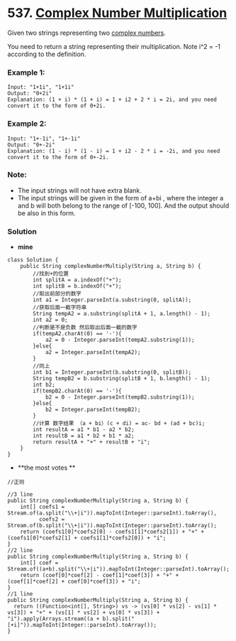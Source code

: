 # 537. [Complex Number Multiplication](https://leetcode.com/problems/complex-number-multiplication/description/)

Given two strings representing two [complex numbers](https://en.wikipedia.org/wiki/Complex_number).

You need to return a string representing their multiplication. Note i^2 = -1 according to the definition.

### Example 1:
    Input: "1+1i", "1+1i"
    Output: "0+2i"
    Explanation: (1 + i) * (1 + i) = 1 + i2 + 2 * i = 2i, and you need convert it to the form of 0+2i.
    
### Example 2: 
    Input: "1+-1i", "1+-1i"
    Output: "0+-2i"
    Explanation: (1 - i) * (1 - i) = 1 + i2 - 2 * i = -2i, and you need convert it to the form of 0+-2i.

### Note:
* The input strings will not have extra blank.
* The input strings will be given in the form of a+bi  , where the integer a and b will both belong to the range of [-100, 100]. And the output should be also in this form.

### Solution
* **mine**
```
class Solution {
    public String complexNumberMultiply(String a, String b) {
        //找到+的位置
        int splitA = a.indexOf("+");
        int splitB = b.indexOf("+");
        //取出前部分的数字
        int a1 = Integer.parseInt(a.substring(0, splitA));
        //获取后面一截字符串
        String tempA2 = a.substring(splitA + 1, a.length() - 1);
        int a2 = 0;
        //判断是不是负数 然后取出后面一截的数字
        if(tempA2.charAt(0) == '-'){
            a2 = 0 - Integer.parseInt(tempA2.substring(1));
        }else{
            a2 = Integer.parseInt(tempA2);     
        }
        //同上
        int b1 = Integer.parseInt(b.substring(0, splitB));
        String tempB2 = b.substring(splitB + 1, b.length() - 1);
        int b2;
        if(tempB2.charAt(0) == '-'){
            b2 = 0 - Integer.parseInt(tempB2.substring(1));
        }else{
            b2 = Integer.parseInt(tempB2);     
        }
        //计算 数字结果 （a + bi）(c + di) = ac- bd + (ad + bc)i;
        int resultA = a1 * b1 - a2 * b2;
        int resultB = a1 * b2 + b1 * a2;
        return resultA + "+" + resultB + "i";
    }
}
```
* **the most votes **
```
//正则

//3 line
public String complexNumberMultiply(String a, String b) {
    int[] coefs1 = Stream.of(a.split("\\+|i")).mapToInt(Integer::parseInt).toArray(), 
          coefs2 = Stream.of(b.split("\\+|i")).mapToInt(Integer::parseInt).toArray();
    return (coefs1[0]*coefs2[0] - coefs1[1]*coefs2[1]) + "+" + (coefs1[0]*coefs2[1] + coefs1[1]*coefs2[0]) + "i";
}
//2 line
public String complexNumberMultiply(String a, String b) {
    int[] coef = Stream.of((a+b).split("\\+|i")).mapToInt(Integer::parseInt).toArray();  
    return (coef[0]*coef[2] - coef[1]*coef[3]) + "+" + (coef[1]*coef[2] + coef[0]*coef[3]) + "i";
}
//1 line
public String complexNumberMultiply(String a, String b) {
  return ((Function<int[], String>) vs -> (vs[0] * vs[2] - vs[1] * vs[3]) + "+" + (vs[1] * vs[2] + vs[0] * vs[3]) + "i").apply(Arrays.stream((a + b).split("[+i]")).mapToInt(Integer::parseInt).toArray());
}
```
